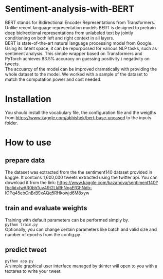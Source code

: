 # Sentiment-analysis-with-BERT
BERT stands for Bidirectional Encoder Representations from Transformers. 
Unlike recent language representation models BERT is designed to pretrain deep bidirectional representations from unlabeled text by jointly conditioning on both left and right context in all layers.<br>
BERT is state-of-the-art natural language processing model from Google. Using its latent space, it can be repurpossed for various NLP tasks, such as sentiment analysis.
This simple wrapper based on Transformers and PyTorch achieves 83.5% accuracy on guessing positivity / negativity on tweets. <br>
The accuarcy of the model can be improved dramatically with providing the whole dataset to the model. We worked with a sample of the dataset to match the computation power and cost needed.

# Installation
You should install the vocabulary file, the configuration file and the weigths from https://www.kaggle.com/abhishek/bert-base-uncased to the inputs folder.

# How to use 

## prepare data
The dataset was extracted from the the sentiment140 dataset provided in kaggle. It contains 1,600,000 tweets extracted using the twitter api. You can download it from the link: https://www.kaggle.com/kazanova/sentiment140?fbclid=IwAR0bhTuv49t2LkRhNqaEfGhNdb-IOPq45ebCnBrB9xAQq5RHkowjd6M8xyw

## train and evaluate weights
Training with default parameters can be performed simply by. <br>
``` python train.py ``` <br>
Optionally, you can change certain parameters like batch and valid size and number of epochs from the config.py

## predict tweet
``` python app.py ``` <br>
A simple graphical user interface managed by tkinter will open to you with a textarea to write your tweet. 

